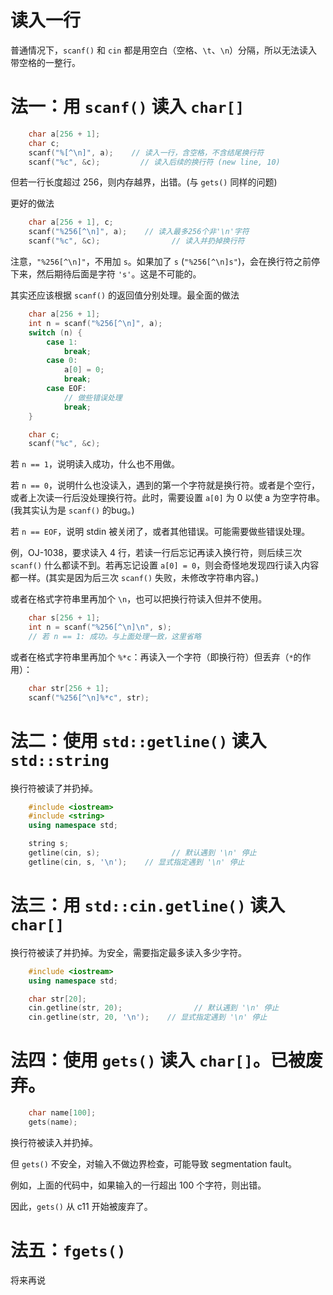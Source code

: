 # 读入一行

普通情况下，`scanf()` 和 `cin` 都是用空白（空格、`\t`、`\n`）分隔，所以无法读入带空格的一整行。

# 法一：用 `scanf()` 读入 `char[]`

```cpp
    char a[256 + 1];
    char c;
    scanf("%[^\n]", a);    // 读入一行，含空格，不含结尾换行符
    scanf("%c", &c);         // 读入后续的换行符 (new line, 10)
```

但若一行长度超过 256，则内存越界，出错。(与 `gets()` 同样的问题)

更好的做法
```cpp
    char a[256 + 1], c;
    scanf("%256[^\n]", a);    // 读入最多256个非'\n'字符
    scanf("%c", &c);                // 读入并扔掉换行符
```

注意，`"%256[^\n]"`，不用加 `s`。如果加了 `s` (`"%256[^\n]s"`)，会在换行符之前停下来，然后期待后面是字符 `'s'`。这是不可能的。

其实还应该根据 `scanf()` 的返回值分别处理。最全面的做法

```cpp
    char a[256 + 1];
    int n = scanf("%256[^\n]", a);
    switch (n) {
        case 1:
            break;
        case 0:
            a[0] = 0;
            break;
        case EOF:
            // 做些错误处理
            break;
    }

    char c;
    scanf("%c", &c);
```

若 `n == 1`，说明读入成功，什么也不用做。

若 `n == 0`，说明什么也没读入，遇到的第一个字符就是换行符。或者是个空行，或者上次读一行后没处理换行符。此时，需要设置 `a[0]` 为 0 以使 a 为空字符串。(我其实认为是 `scanf()` 的bug。)

若 `n == EOF`，说明 stdin 被关闭了，或者其他错误。可能需要做些错误处理。

例，OJ-1038，要求读入 4 行，若读一行后忘记再读入换行符，则后续三次 `scanf()` 什么都读不到。若再忘记设置 `a[0] = 0`，则会奇怪地发现四行读入内容都一样。(其实是因为后三次 `scanf()` 失败，未修改字符串内容。)

或者在格式字符串里再加个 `\n`，也可以把换行符读入但并不使用。

```cpp
    char s[256 + 1];
    int n = scanf("%256[^\n]\n", s);
    // 若 n == 1: 成功。与上面处理一致，这里省略
```

或者在格式字符串里再加个 `%*c`：再读入一个字符（即换行符）但丢弃（`*`的作用）：

```cpp
    char str[256 + 1];
    scanf("%256[^\n]%*c", str);
```

# 法二：使用 `std::getline()` 读入 `std::string`

换行符被读了并扔掉。

```cpp
    #include <iostream>
    #include <string>
    using namespace std;

    string s;
    getline(cin, s);                // 默认遇到 '\n' 停止
    getline(cin, s, '\n');    // 显式指定遇到 '\n' 停止
```

# 法三：用 `std::cin.getline()` 读入 `char[]`

换行符被读了并扔掉。为安全，需要指定最多读入多少字符。

```cpp
    #include <iostream>
    using namespace std;

    char str[20];
    cin.getline(str, 20);                // 默认遇到 '\n' 停止
    cin.getline(str, 20, '\n');    // 显式指定遇到 '\n' 停止
```

# 法四：使用 `gets()` 读入 `char[]`。已被废弃。

```cpp
    char name[100];
    gets(name);
```

换行符被读入并扔掉。

但 `gets()` 不安全，对输入不做边界检查，可能导致 segmentation fault。

例如，上面的代码中，如果输入的一行超出 100 个字符，则出错。

因此，`gets()` 从 c11 开始被废弃了。

# 法五：`fgets()`

将来再说
